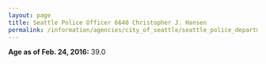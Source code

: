 ```yaml
---
layout: page
title: Seattle Police Officer 6640 Christopher J. Hansen
permalink: /information/agencies/city_of_seattle/seattle_police_department/copbook/6640/
---
```


**Age as of Feb. 24, 2016:** 39.0
